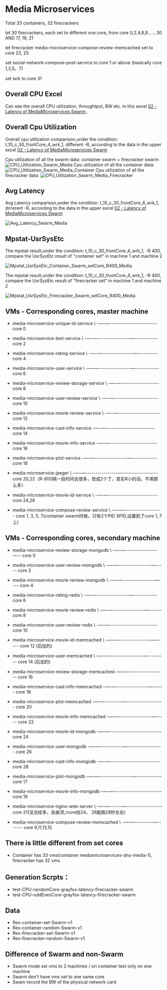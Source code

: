 # Media Microservices
Total 33 containers, 32 firecrackers

let 30 firecrackers, each set to different one core, from core 0,2,4,6,8…….30 AND 17, 19, 21

let firecracker media-microservice-compose-review-memcached set to core 23, 25

set social-network-compose-post-service to core 1 or above (basically core 1,3,5，7)

set wrk to core 31

## Overall CPU Excel
Can see the overall CPU utilization, throughtput, BW etc. in this excel [02 - Latency of MediaMicroservices Swarm ](https://docs.google.com/spreadsheets/d/1KipZ43JScKEp5h5mVUZfuVkJqZ-6gj9VnuggwYaOQyM/edit#gid=1045338351).

## Overall Cpu Utilization
Overall cpu utilization comparison,under the condition: t_10_c_30_frontCore_4_wrk_1, different -R, according to the data in the upper excel [02 - Latency of MediaMicroservices Swarm ](https://docs.google.com/spreadsheets/d/1KipZ43JScKEp5h5mVUZfuVkJqZ-6gj9VnuggwYaOQyM/edit#gid=1045338351)

Cpu utilization of all the swarm data: container swarm + firecracker swarm
![CPU_Utilization_Swarm_Media](CPU_Utilization_Swarm_Media.png)
Cpu utilization of all the container data:
![CPU_Utilization_Swarm_Media_Container](CPU_Utilization_Swarm_Media_container.png)
Cpu utilization of all the firecracker data:
![CPU_Utilization_Swarm_Media_Firecracker](CPU_Utilization_Swarm_Media_firecracker.png)

## Avg Latency
Avg Latency comparison,under the condition: t_10_c_30_frontCore_4_wrk_1, dirrerent -R, according to the data in the upper excel [02 - Latency of MediaMicroservices Swarm ](https://docs.google.com/spreadsheets/d/1KipZ43JScKEp5h5mVUZfuVkJqZ-6gj9VnuggwYaOQyM/edit#gid=1045338351)

![Avg_Latency_Swarm_Media](Avg_Latency_Swarm_Media.jpg)

## Mpstat-UsrSysEtc
The mpstat result,under the condition: t_10_c_30_frontCore_4_wrk_1, -R 400, compare the UsrSysEtc result of "container set" in machine 1 and machine 2

![Mpstat_UsrSysEtc_Container_Swarm_setCore_R400_Media](mpstat_UsrSysEtc-container-Swarm-setCore-R-400-Media.jpg)

The mpstat result,under the condition: t_10_c_30_frontCore_4_wrk_1, -R 400, compare the UsrSysEtc result of "firecracker set" in machine 1 and machine 2

![Mpstat_UsrSysEtc_Firecracker_Swarm_setCore_R400_Media](mpstat_UsrSysEtc-firecracker-Swarm-setCore-R-400-Media.jpg)


## VMs - Corresponding cores, master machine
* media-microservice-unique-id-service \ -—-—------------------------ core 0
* media-microservice-text-service \ -—-—----------------—------------ core 2
* media-microservice-rating-service \ -—-—----------------—---------- core 4
* media-microservice-user-service \ -—-—----------------—------------ core 6
* media-microservice-review-storage-service \ -—-—------------------- core 8
* media-microservice-user-review-service \ -—-—---------------------- core 10
* media-microservice-movie-review-service \ -—-—--------------------- core 12

* media-microservice-cast-info-service  -—-—------------------------- core 14
* media-microservice-movie-info-service  -—-—------------------------ core 16
* media-microservice-plot-service  -—-—----------------—------------- core 18

* media-microservice-jaeger \ -—-—----------------—------------------ core 20,22（R-800隔一段时间会很多，改成2个了，其实R小的话，不用那么多）
* media-microservice-movie-id-service \ -—-—------------------------- core 24,26
* media-microservice-compose-review-service \ -—-—------------------- core 1, 3, 5, 7(container swarm时候，只有2个PID SPID,设置到了core 1, 7上)

## VMs - Corresponding cores, secondary machine

* media-microservice-review-storage-mongodb \ -—-—----------------—-- core 0
* media-microservice-user-review-mongodb \ -—-—----------------—----- core 2
* media-microservice-movie-review-mongodb \ -—-—----------------—---- core 4
* media-microservice-rating-redis \ -—-—----------------—------------ core 6
* media-microservice-movie-review-redis \ -—-—----------------—------ core 8
* media-microservice-user-review-redis \ -—-—------------------------ core 10
* media-microservice-movie-id-memcached \ -—-—----------------—------ core 12 (后加的)
* media-microservice-user-memcached \ -—-—-----------------—--------- core 14 (后加的)
* media-microservice-review-storage-memcached  -—-—------------------ core 16
* media-microservice-cast-info-memcached  -—-—----------------—------ core 18
* media-microservice-plot-memcached  -—-—---------—------------------ core 20
* media-microservice-movie-info-memcached  -—-—----------------—----- core 22
* media-microservice-movie-id-mongodb  -—-—-------------------------- core 24
* media-microservice-user-mongodb  -—-—-----------—------------------ core 26
* media-microservice-cast-info-mongodb  -—-—------------------------- core 28

* media-microservice-plot-mongodb  -—-—----------------—------------- core 17
* media-microservice-movie-info-mongodb  -—-—------------------------ core 19
* media-microservice-nginx-web-server \ -—-—------—------------------ core 21(没法给多，会崩溃,/core给24， 26能跑28秒左右)
* media-microservice-compose-review-memcached \ -—-—---------—------- core 9,11,13,15


## There is little different from set cores
- Container has 33 vms(container mediamicroservices-dns-media-1), firecracker has 32 vms

## Generation Scrpts：
* test-CPU-randomCore-grayfox-latency-firecracker-swarm
* test-CPU-oddEvenCore-grayfox-latency-firecracker-swarm

## Data
* Res-container-set-Swarm-v1
* Res-container-random-Swarm-v1
* Res-firecracker-set-Swarm-v1
* Res-firecracker-random-Swarm-v1

## Difference of Swarm and non-Swarm
* Swarm mode set vms to 2 machines / ori container test only on one machine
* Swarm don't have vms set to one same core 
* Swam record the BW of the physical network card 
